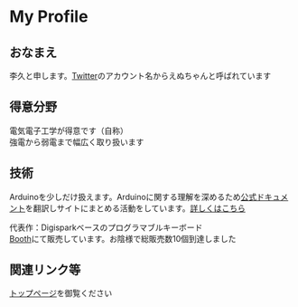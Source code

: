 # My Profile

## おなまえ

李久と申します。[Twitter](https://twitter.com/Nch_MOSFET)のアカウント名からえぬちゃんと呼ばれています

## 得意分野

電気電子工学が得意です（自称）  
強電から弱電まで幅広く取り扱います  

## 技術

Arduinoを少しだけ扱えます。Arduinoに関する理解を深めるため[公式ドキュメント](https://www.arduino.cc/reference/en/)を翻訳しサイトにまとめる活動をしています。[詳しくはこちら](../Arduino/ref)

代表作：Digisparkベースのプログラマブルキーボード  
[Booth](https://nch-mosfet.booth.pm/items/3342532)にて販売しています。お陰様で総販売数10個到達しました

## 関連リンク等

[トップページ](../README.md#各種リンク)を御覧ください
